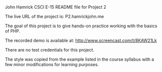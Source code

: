 
John Hamrick CSCI E-15 README file for Project 2

The live URL of the project is:  P2.hamrickjohn.me

The goal of this project is to give hands-on practice working with the basics of PHP.

The recorded demo is available at:
http://www.screencast.com/t/8KAW21Lk

There are no test credentials for this project.

The style was copied from the example listed in the course syllabus with a few minor modifications for learning purposes.
